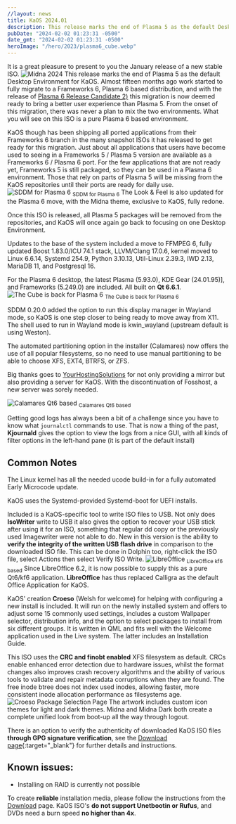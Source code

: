 ```yaml
---
//layout: news
title: KaOS 2024.01
description: This release marks the end of Plasma 5 as the default Desktop Environment for KaOS. Almost fifteen months ago work started to fully migrate to a Frameworks 6, Plasma 6 based
pubDate: "2024-02-02 01:23:31 -0500"
date_gmt: "2024-02-02 01:23:31 -0500"
heroImage: "/hero/2023/plasma6_cube.webp"
---
```


It is a great pleasure to present to you the January release of a new stable ISO.
![](/2024/midna2024.png "Midna 2024")
This release marks the end of Plasma 5 as the default Desktop Environment for KaOS. Almost fifteen months ago work started to fully migrate to a Frameworks 6, Plasma 6 based distribution, and with the release of [Plasma 6 Release Candidate 2)](https://kde.org/announcements/megarelease/6/rc2/) this migration is now deemed ready to bring a better user experience than Plasma 5. From the onset of this migration, there was never a plan to mix the two environments. What you will see on this ISO is a pure Plasma 6 based environment.

KaOS though has been shipping all ported applications from their Frameworks 6 branch in the many snapshot ISOs it has released to get ready for this migration. Just about all applications that users have become used to seeing in a Frameworks 5 / Plasma 5 version are available as a Frameworks 6 / Plasma 6 port.
For the few applications that are not ready yet, Frameworks 5 is still packaged, so they can be used in a Plasma 6 environment. Those that rely on parts of Plasma 5 will be missing from the KaOS repositories until their ports are ready for daily use.
![](/2024/sddm.png "SDDM for Plasma 6")
<sub>SDDM for Plasma 6</sub>
The Look & Feel is also updated for the Plasma 6 move, with the Midna theme, exclusive to KaOS, fully redone.

Once this ISO is released, all Plasma 5 packages will be removed from the repositories, and KaOS will once again go back to focusing on one Desktop Environment.

Updates to the base of the system included a move to FFMPEG 6, fully updated Boost 1.83.0/ICU 74.1 stack, LLVM/Clang 17.0.6, kernel moved to Linux 6.6.14, Systemd 254.9, Python 3.10.13, Util-Linux 2.39.3, IWD 2.13, MariaDB 11, and Postgresql 16.

For the Plasma 6 desktop, the latest Plasma (5.93.0), KDE Gear (24.01.95)], and Frameworks (5.249.0) are included. All built on **Qt 6.6.1**.
![](/2024/cube.png "The Cube is back for Plasma 6")
<sub>The Cube is back for Plasma 6</sub>

SDDM 0.20.0 added the option to run this display manager in Wayland mode, so KaOS is one step closer to being ready to move away from X11. The shell used to run in Wayland mode is kwin_wayland (upstream default is using Weston).

The automated partitioning option in the installer (Calamares) now offers the use of all popular filesystems, so no need to use manual partitioning to be able to choose XFS, EXT4, BTRFS, or ZFS.

Big thanks goes to [YourHostingSolutions](https://yourhostingsolutions.com/) for not only providing a mirror but also providing a server for KaOS. With the discontinuation of Fosshost, a new server was sorely needed.

![](/2023/calamares_qt6.png "Calamares Qt6 based")
<sub>Calamares Qt6 based</sub>

Getting good logs has always been a bit of a challenge since you have to know what `journalctl` commands to use. That is now a thing of the past, **Kjournald** gives the option to view the logs from a nice GUI, with all kinds of filter options in the left-hand pane (it is part of the default install)

## Common Notes

The Linux kernel has all the needed ucode build-in for a fully automated Early Microcode update.

KaOS uses the Systemd-provided Systemd-boot for UEFI installs.

Included is a KaOS-specific tool to write ISO files to USB. Not only does **IsoWriter** write to USB it also gives the option to recover your USB stick after using it for an ISO, something that regular dd copy or the previously used Imagewriter were not able to do. New in this version is the ability to **verify the integrity of the written USB flash drive** in comparison to the downloaded ISO file. This can be done in Dolphin too, right-click the ISO file, select Actions then select Verify ISO Write.
![](/2024/libreoffice_kf6.png "LibreOffice")
<sub>LibreOffice kf6 based</sub>
Since LibreOffice 6.2, it is now possible to supply this as a pure Qt6/kf6 application. **LibreOffice** has thus replaced Calligra as the default Office Application for KaOS.

KaOS' creation **Croeso** (Welsh for welcome) for helping with configuring a new install is included. It will run on the newly installed system and offers to adjust some 15 commonly used settings, includes a custom Wallpaper selector, distribution info, and the option to select packages to install from six different groups. It is written in QML and fits well with the Welcome application used in the Live system. The latter includes an Installation Guide.

This ISO uses the **CRC and finobt enabled** XFS filesystem as default. CRCs enable enhanced error detection due to hardware issues, whilst the format changes also improves crash recovery algorithms and the ability of various tools to validate and repair metadata corruptions when they are found. The free inode btree does not index used inodes, allowing faster, more consistent inode allocation performance as filesystems age.
![](/2020/croeso_packages.png "Croeso Package Selection Page")
The artwork includes custom icon themes for light and dark themes. Midna and Midna Dark both create a complete unified look from boot-up all the way through logout.

There is an option to verify the authenticity of downloaded KaOS ISO files **through GPG signature verification**, see the [Download page](https://kaosx.us/pages/download/#authenticity-check){:target="\_blank"} for further details and instructions.

## Known issues:

- Installing on RAID is currently not possible

To create **reliable** installation media, please follow the instructions from the [Download](http://kaosx.us/download/) page. KaOS ISO's **do not support Unetbootin or Rufus**, and DVDs need a burn speed **no higher than 4x**.
